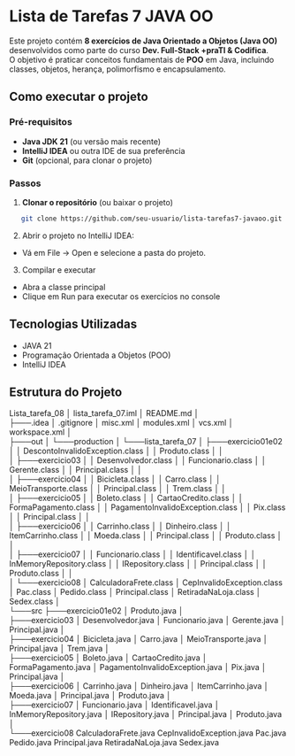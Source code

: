 # Lista de Tarefas 7 JAVA OO

Este projeto contém **8 exercícios de Java Orientado a Objetos (Java OO)** desenvolvidos como parte do curso **Dev. Full-Stack +praTI & Codifica**.  
O objetivo é praticar conceitos fundamentais de **POO** em Java, incluindo classes, objetos, herança, polimorfismo e encapsulamento.

## Como executar o projeto

### Pré-requisitos
- **Java JDK 21** (ou versão mais recente)
- **IntelliJ IDEA** ou outra IDE de sua preferência
- **Git** (opcional, para clonar o projeto)

### Passos
1. **Clonar o repositório** (ou baixar o projeto)
```bash
   git clone https://github.com/seu-usuario/lista-tarefas7-javaoo.git
```

2. Abrir o projeto no IntelliJ IDEA:

- Vá em File → Open e selecione a pasta do projeto.

3. Compilar e executar

 - Abra a classe principal
 - Clique em Run para executar os exercícios no console

## Tecnologias Utilizadas

- JAVA 21
- Programação Orientada a Objetos (POO)
- IntelliJ IDEA

## Estrutura do Projeto

Lista_tarefa_08
│   lista_tarefa_07.iml
│   README.md
│   
├───.idea
│       .gitignore
│       misc.xml
│       modules.xml
│       vcs.xml
│       workspace.xml
│       
├───out
│   └───production
│       └───lista_tarefa_07
│           ├───exercicio01e02
│           │       DescontoInvalidoException.class
│           │       Produto.class
│           │       
│           ├───exercicio03
│           │       Desenvolvedor.class
│           │       Funcionario.class
│           │       Gerente.class
│           │       Principal.class
│           │       
│           ├───exercicio04
│           │       Bicicleta.class
│           │       Carro.class
│           │       MeioTransporte.class
│           │       Principal.class
│           │       Trem.class
│           │       
│           ├───exercicio05
│           │       Boleto.class
│           │       CartaoCredito.class
│           │       FormaPagamento.class
│           │       PagamentoInvalidoException.class
│           │       Pix.class
│           │       Principal.class
│           │       
│           ├───exercicio06
│           │       Carrinho.class
│           │       Dinheiro.class
│           │       ItemCarrinho.class
│           │       Moeda.class
│           │       Principal.class
│           │       Produto.class
│           │       
│           ├───exercicio07
│           │       Funcionario.class
│           │       Identificavel.class
│           │       InMemoryRepository.class
│           │       IRepository.class
│           │       Principal.class
│           │       Produto.class
│           │       
│           └───exercicio08
│                   CalculadoraFrete.class
│                   CepInvalidoException.class
│                   Pac.class
│                   Pedido.class
│                   Principal.class
│                   RetiradaNaLoja.class
│                   Sedex.class
│                   
└───src
├───exercicio01e02
│       Produto.java
│       
├───exercicio03
│       Desenvolvedor.java
│       Funcionario.java
│       Gerente.java
│       Principal.java
│       
├───exercicio04
│       Bicicleta.java
│       Carro.java
│       MeioTransporte.java
│       Principal.java
│       Trem.java
│       
├───exercicio05
│       Boleto.java
│       CartaoCredito.java
│       FormaPagamento.java
│       PagamentoInvalidoException.java
│       Pix.java
│       Principal.java
│       
├───exercicio06
│       Carrinho.java
│       Dinheiro.java
│       ItemCarrinho.java
│       Moeda.java
│       Principal.java
│       Produto.java
│       
├───exercicio07
│       Funcionario.java
│       Identificavel.java
│       InMemoryRepository.java
│       IRepository.java
│       Principal.java
│       Produto.java
│       
└───exercicio08
CalculadoraFrete.java
CepInvalidoException.java
Pac.java
Pedido.java
Principal.java
RetiradaNaLoja.java
Sedex.java
